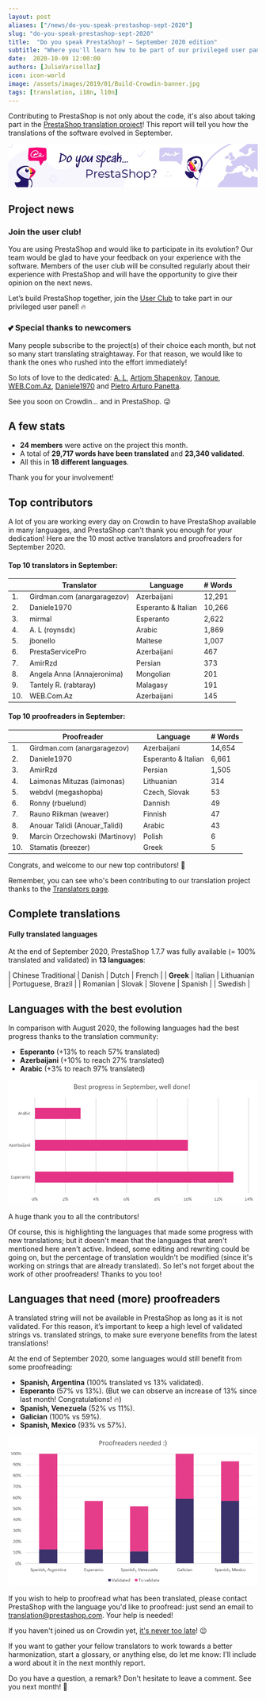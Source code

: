 ```yaml
---
layout: post
aliases: ["/news/do-you-speak-prestashop-sept-2020"]
slug: "do-you-speak-prestashop-sept-2020"
title:  "Do you speak PrestaShop? – September 2020 edition"
subtitle: "Where you'll learn how to be part of our privileged user panel"
date:  2020-10-09 12:00:00
authors: [JulieVarisellaz]
icon: icon-world
image: /assets/images/2019/01/Build-Crowdin-banner.jpg
tags: [translation, i18n, l10n]
---
```


Contributing to PrestaShop is not only about the code, it's also about taking part in the [PrestaShop translation project](https://crowdin.com/project/prestashop-official)! This report will tell you how the translations of the software evolved in September.

![Crowdin Monthly banner](/assets/images/2019/01/Build-Crowdin-banner.jpg)

## Project news

### Join the user club!

You are using PrestaShop and would like to participate in its evolution? Our team would be glad to have your feedback on your experience with the software. Members of the user club will be consulted regularly about their experience with PrestaShop and will have the opportunity to give their opinion on the next news. 

Let’s build PrestaShop together, join the [User Club](https://www.prestashop.com/en/club?utm_campaign=userclub&utm_content=translators) to take part in our privileged user panel! :fire: 

### :two_hearts: Special thanks to newcomers
 
Many people subscribe to the project(s) of their choice each month, but not so many start translating straightaway. For that reason, we would like to thank the ones who rushed into the effort immediately! 

So lots of love to the dedicated: [A. L](https://crowdin.com/profile/roynsdx), [Artjom Shapenkov](https://crowdin.com/profile/t10arsh), [Tanoue](https://crowdin.com/profile/Tanoue), [WEB.Com.Az](https://crowdin.com/profile/WEB.Com.Az), [Daniele1970](https://crowdin.com/profile/Daniele1970) and [Pietro Arturo Panetta](https://crowdin.com/profile/arturu). 

See you soon on Crowdin… and in PrestaShop. :stuck_out_tongue_winking_eye:
 
 
## A few stats
 
* **24 members** were active on the project this month.
* A total of **29,717 words have been translated** and **23,340 validated**.
* All this in **18 different languages**.
 
Thank you for your involvement!
 
 
## Top contributors
 
A lot of you are working every day on Crowdin to have PrestaShop available in many languages, and PrestaShop can't thank you enough for your dedication! Here are the 10 most active translators and proofreaders for September 2020.
 
#### Top 10 translators in September:
 
| |Translator | Language | # Words
|-|---------- | -------- | ----------------
| 1. | Girdman.com (anargaragezov) | Azerbaijani | 12,291
| 2. | Daniele1970 | Esperanto & Italian | 10,266
| 3. | mirmal | Esperanto | 2,622
| 4. | A. L (roynsdx) | Arabic | 1,869
| 5. | jbonello | Maltese | 1,007
| 6. | PrestaServicePro | Azerbaijani | 467
| 7. | AmirRzd | Persian | 373
| 8. | Angela Anna (Annajeronima) | Mongolian | 201
| 9. | Tantely R. (rabtaray) | Malagasy | 191
| 10. | WEB.Com.Az | Azerbaijani | 145
 
 
#### Top 10 proofreaders in September:
 
| | Proofreader | Language | # Words
|-| ---------- | -------- | ----------------
| 1. | Girdman.com (anargaragezov) | Azerbaijani | 14,654
| 2. | Daniele1970 | Esperanto & Italian | 6,661
| 3. | AmirRzd | Persian | 1,505
| 4. | Laimonas Mituzas (laimonas) | Lithuanian | 314
| 5. | webdvl (megashopba) | Czech, Slovak | 53
| 6. | Ronny (rbuelund) | Dannish | 49
| 7. | Rauno Riikman (weaver) | Finnish | 47
| 8. | Anouar Talidi (Anouar_Talidi) | Arabic | 43
| 9. | Marcin Orzechowski (Martinovy) | Polish | 6
| 10. | Stamatis (breezer) | Greek | 5
 
Congrats, and welcome to our new top contributors! :clap:
 
Remember, you can see who's been contributing to our translation project thanks to the [Translators page](http://translators.prestashop.com/).
 
 
## Complete translations
 
#### Fully translated languages
 
At the end of September 2020, PrestaShop 1.7.7 was fully available (= 100% translated and validated) in **13 languages**:
 
| Chinese Traditional | Danish | Dutch | French |
| **Greek** | Italian | Lithuanian | Portuguese, Brazil |
| Romanian | Slovak | Slovene | Spanish |
| Swedish |
 
 
## Languages with the best evolution
 
In comparison with August 2020, the following languages had the best progress thanks to the translation community:
 
* **Esperanto** (+13% to reach 57% translated)
* **Azerbaijani** (+10% to reach 27% translated)
* **Arabic** (+3% to reach 97% translated)
 
![Best translation progress for September 2020](/assets/images/2020/10/build-crowdin-progress-sept20.png)

A huge thank you to all the contributors!
 
Of course, this is highlighting the languages that made some progress with new translations; but it doesn't mean that the languages that aren't mentioned here aren't active. Indeed, some editing and rewriting could be going on, but the percentage of translation wouldn't be modified (since it's working on strings that are already translated). So let's not forget about the work of other proofreaders! Thanks to you too!
 
 
## Languages that need (more) proofreaders
 
A translated string will not be available in PrestaShop as long as it is not validated. For this reason, it’s important to keep a high level of validated strings vs. translated strings, to make sure everyone benefits from the latest translations!
 
At the end of September 2020, some languages would still benefit from some proofreading:
 
* **Spanish, Argentina** (100% translated vs 13% validated).
* **Esperanto** (57% vs 13%). (But we can observe an increase of 13% since last month! Congratulations! :fire:)
* **Spanish, Venezuela** (52% vs 11%).
* **Galician** (100% vs 59%).
* **Spanish, Mexico** (93% vs 57%).
 
![Languages that need proofreading](/assets/images/2020/10/build-crowdin-proofreading-sept20.png)
 
If you wish to help to proofread what has been translated, please contact PrestaShop with the language you'd like to proofread: just send an email to translation@prestashop.com. Your help is needed!
 
If you haven't joined us on Crowdin yet, [it's never too late](https://crowdin.com/project/prestashop-official)! :wink:
 
If you want to gather your fellow translators to work towards a better harmonization, start a glossary, or anything else, do let me know: I'll include a word about it in the next monthly report.
 
Do you have a question, a remark? Don't hesitate to leave a comment. See you next month! :raising_hand:
